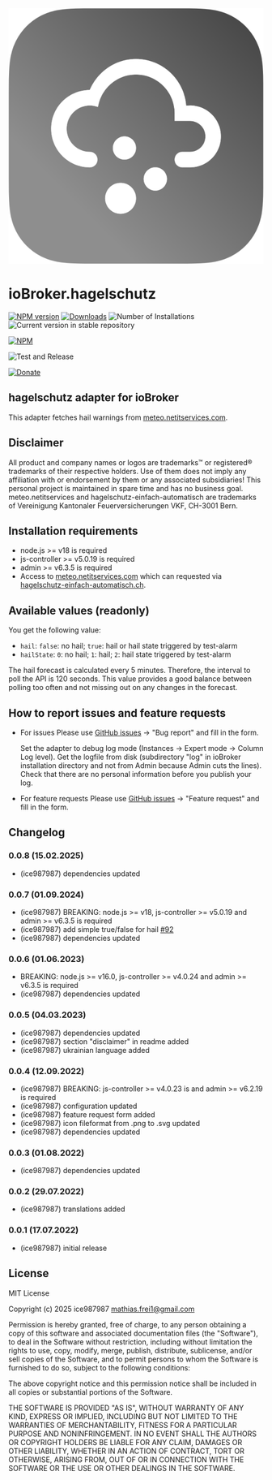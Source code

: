 ![Logo](admin/hagelschutz.svg)

# ioBroker.hagelschutz

[![NPM version](https://img.shields.io/npm/v/iobroker.hagelschutz.svg)](https://www.npmjs.com/package/iobroker.hagelschutz)
[![Downloads](https://img.shields.io/npm/dm/iobroker.hagelschutz.svg)](https://www.npmjs.com/package/iobroker.hagelschutz)
![Number of Installations](https://iobroker.live/badges/hagelschutz-installed.svg)
![Current version in stable repository](https://img.shields.io/badge/stable-not%20published-%23264777)

<!-- ![Current version in stable repository](https://iobroker.live/badges/hagelschutz-stable.svg) -->
<!-- [![Dependency Status](https://img.shields.io/david/ice987987/iobroker.hagelschutz.svg)](https://david-dm.org/ice987987/iobroker.hagelschutz) -->

[![NPM](https://nodei.co/npm/iobroker.hagelschutz.svg?downloads=true)](https://nodei.co/npm/iobroker.hagelschutz/)

![Test and Release](https://github.com/ice987987/ioBroker.hagelschutz/workflows/Test%20and%20Release/badge.svg)

[![Donate](https://img.shields.io/badge/donate-paypal-blue?style=flat)](https://paypal.me/ice987987)

## hagelschutz adapter for ioBroker

This adapter fetches hail warnings from [meteo.netitservices.com](https://meteo.netitservices.com).

## Disclaimer

All product and company names or logos are trademarks™ or registered® trademarks of their respective holders. Use of them does not imply any affiliation with or endorsement by them or any associated subsidiaries! This personal project is maintained in spare time and has no business goal. meteo.netitservices and hagelschutz-einfach-automatisch are trademarks of Vereinigung Kantonaler Feuerversicherungen VKF, CH-3001 Bern.

## Installation requirements

-   node.js >= v18 is required
-   js-controller >= v5.0.19 is required
-   admin >= v6.3.5 is required
-   Access to [meteo.netitservices.com](https://meteo.netitservices.com) which can requested via [hagelschutz-einfach-automatisch.ch](https://www.hagelschutz-einfach-automatisch.ch/eigentuemer-verwaltungen/produkt/ich-habe-interesse.html).

## Available values (readonly)

You get the following value:

-   `hail`: `false`: no hail; `true`: hail or hail state triggered by test-alarm
-   `hailState`: `0`: no hail; `1`: hail; `2`: hail state triggered by test-alarm

The hail forecast is calculated every 5 minutes. Therefore, the interval to poll the API is 120 seconds. This value provides a good balance between polling too often and not missing out on any changes in the forecast.

## How to report issues and feature requests

-   For issues
    Please use [GitHub issues](https://github.com/ice987987/ioBroker.hagelschutz/issues/new/choose) -> "Bug report" and fill in the form.

    Set the adapter to debug log mode (Instances -> Expert mode -> Column Log level). Get the logfile from disk (subdirectory "log" in ioBroker installation directory and not from Admin because Admin cuts the lines). Check that there are no personal information before you publish your log.

-   For feature requests
    Please use [GitHub issues](https://github.com/ice987987/ioBroker.hagelschutz/issues/new/choose) -> "Feature request" and fill in the form.

## Changelog

<!-- ### **WORK IN PROGRESS** -->

### 0.0.8 (15.02.2025)
-   (ice987987) dependencies updated

### 0.0.7 (01.09.2024)

-   (ice987987) BREAKING: node.js >= v18, js-controller >= v5.0.19 and admin >= v6.3.5 is required
-   (ice987987) add simple true/false for hail [#92](https://github.com/ice987987/ioBroker.hagelschutz/issues/92)
-   (ice987987) dependencies updated

### 0.0.6 (01.06.2023)

-   BREAKING: node.js >= v16.0, js-controller >= v4.0.24 and admin >= v6.3.5 is required
-   (ice987987) dependencies updated

### 0.0.5 (04.03.2023)

-   (ice987987) dependencies updated
-   (ice987987) section "disclaimer" in readme added
-   (ice987987) ukrainian language added

### 0.0.4 (12.09.2022)

-   (ice987987) BREAKING: js-controller >= v4.0.23 is and admin >= v6.2.19 is required
-   (ice987987) configuration updated
-   (ice987987) feature request form added
-   (ice987987) icon fileformat from .png to .svg updated
-   (ice987987) dependencies updated

### 0.0.3 (01.08.2022)

-   (ice987987) dependencies updated

### 0.0.2 (29.07.2022)

-   (ice987987) translations added

### 0.0.1 (17.07.2022)

-   (ice987987) initial release

## License

MIT License

Copyright (c) 2025 ice987987 <mathias.frei1@gmail.com>

Permission is hereby granted, free of charge, to any person obtaining a copy
of this software and associated documentation files (the "Software"), to deal
in the Software without restriction, including without limitation the rights
to use, copy, modify, merge, publish, distribute, sublicense, and/or sell
copies of the Software, and to permit persons to whom the Software is
furnished to do so, subject to the following conditions:

The above copyright notice and this permission notice shall be included in all
copies or substantial portions of the Software.

THE SOFTWARE IS PROVIDED "AS IS", WITHOUT WARRANTY OF ANY KIND, EXPRESS OR
IMPLIED, INCLUDING BUT NOT LIMITED TO THE WARRANTIES OF MERCHANTABILITY,
FITNESS FOR A PARTICULAR PURPOSE AND NONINFRINGEMENT. IN NO EVENT SHALL THE
AUTHORS OR COPYRIGHT HOLDERS BE LIABLE FOR ANY CLAIM, DAMAGES OR OTHER
LIABILITY, WHETHER IN AN ACTION OF CONTRACT, TORT OR OTHERWISE, ARISING FROM,
OUT OF OR IN CONNECTION WITH THE SOFTWARE OR THE USE OR OTHER DEALINGS IN THE
SOFTWARE.
